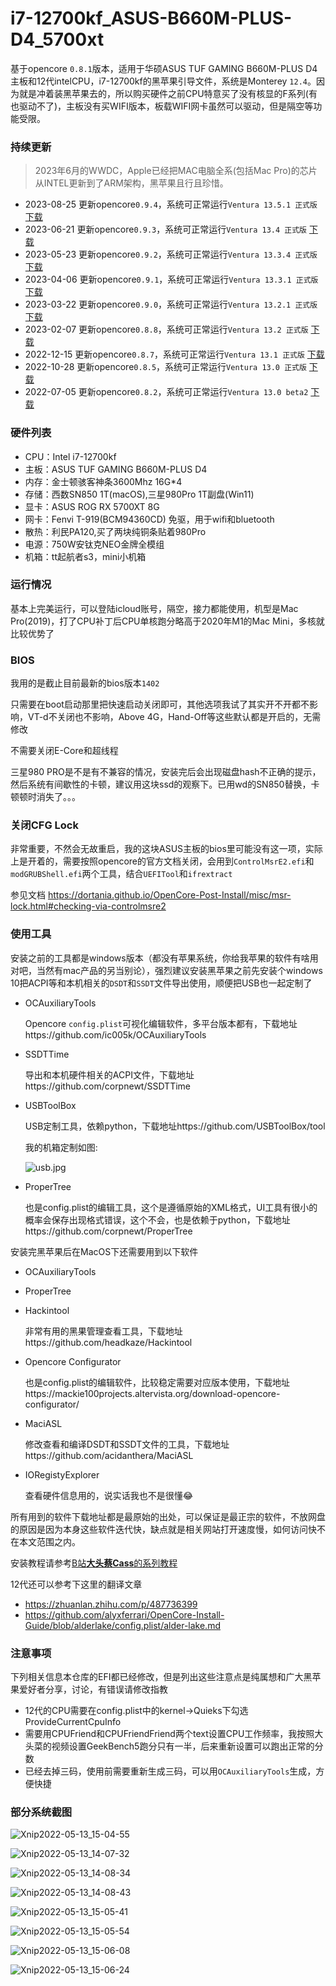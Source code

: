 # i7-12700kf_ASUS-B660M-PLUS-D4_5700xt

基于opencore `0.8.1`版本，适用于华硕ASUS TUF GAMING B660M-PLUS D4主板和12代intelCPU，i7-12700kf的黑苹果引导文件，系统是Monterey `12.4`。因为就是冲着装黑苹果去的，所以购买硬件之前CPU特意买了没有核显的F系列(有也驱动不了)，主板没有买WIFI版本，板载WIFI网卡虽然可以驱动，但是隔空等功能受限。


### 持续更新
>2023年6月的WWDC，Apple已经把MAC电脑全系(包括Mac Pro)的芯片从INTEL更新到了ARM架构，黑苹果且行且珍惜。
- 2023-08-25 更新opencore`0.9.4`，系统可正常运行`Ventura 13.5.1 正式版` [下载](https://github.com/echokk11/Hackintosh_i7-12700kf_ASUS-B660M-PLUS-D4_5700xt/releases/download/v0.9.4/EFI.zip)
- 2023-06-21 更新opencore`0.9.3`，系统可正常运行`Ventura 13.4 正式版` [下载](https://github.com/echokk11/Hackintosh_i7-12700kf_ASUS-B660M-PLUS-D4_5700xt/releases/download/v0.9.3/EFI.zip)
- 2023-05-23 更新opencore`0.9.2`，系统可正常运行`Ventura 13.3.4 正式版` [下载](https://github.com/echokk11/Hackintosh_i7-12700kf_ASUS-B660M-PLUS-D4_5700xt/releases/download/v0.9.2/EFI.zip)
- 2023-04-06 更新opencore`0.9.1`，系统可正常运行`Ventura 13.3.1 正式版` [下载](https://github.com/echokk11/Hackintosh_i7-12700kf_ASUS-B660M-PLUS-D4_5700xt/releases/download/v0.9.1/EFI.zip)
- 2023-03-22 更新opencore`0.9.0`，系统可正常运行`Ventura 13.2.1 正式版` [下载](https://github.com/echokk11/Hackintosh_i7-12700kf_ASUS-B660M-PLUS-D4_5700xt/releases/download/v0.9.0/EFI.zip)
- 2023-02-07 更新opencore`0.8.8`，系统可正常运行`Ventura 13.2 正式版` [下载](https://github.com/echokk11/Hackintosh_i7-12700kf_ASUS-B660M-PLUS-D4_5700xt/releases/download/v0.8.8/EFI.zip)
- 2022-12-15 更新opencore`0.8.7`，系统可正常运行`Ventura 13.1 正式版` [下载](https://github.com/echokk11/Hackintosh_i7-12700kf_ASUS-B660M-PLUS-D4_5700xt/releases/download/v0.87/EFI.zip)
- 2022-10-28 更新opencore`0.8.5`，系统可正常运行`Ventura 13.0 正式版` [下载](https://github.com/echokk11/Hackintosh_i7-12700kf_ASUS-B660M-PLUS-D4_5700xt/releases/download/v0.85/EFI-opencore0.8.5-Ventura.zip)
- 2022-07-05 更新opencore`0.8.2`，系统可正常运行`Ventura 13.0 beta2` [下载](https://github.com/echokk11/Hackintosh_i7-12700kf_ASUS-B660M-PLUS-D4_5700xt/blob/main/EFI-opencore0.8.2-Ventura.zip)


### 硬件列表

- CPU：Intel i7-12700kf
- 主板：ASUS TUF GAMING B660M-PLUS D4
- 内存：金士顿骇客神条3600Mhz 16G*4
- 存储：西数SN850 1T(macOS),三星980Pro 1T副盘(Win11)
- 显卡：ASUS ROG RX 5700XT 8G
- 网卡：Fenvi T-919(BCM94360CD) 免驱，用于wifi和bluetooth
- 散热：利民PA120,买了两块纯铜条贴着980Pro
- 电源：750W安钛克NEO金牌全模组
- 机箱：tt起航者s3，mini小机箱

### 运行情况

基本上完美运行，可以登陆icloud账号，隔空，接力都能使用，机型是Mac Pro(2019)，打了CPU补丁后CPU单核跑分略高于2020年M1的Mac Mini，多核就比较优势了

### BIOS

我用的是截止目前最新的bios版本`1402`

只需要在boot启动那里把快速启动关闭即可，其他选项我试了其实开不开都不影响，VT-d不关闭也不影响，Above 4G，Hand-Off等这些默认都是开启的，无需修改

不需要关闭E-Core和超线程

三星980 PRO是不是有不兼容的情况，安装完后会出现磁盘hash不正确的提示，然后系统有间歇性的卡顿，建议用这块ssd的观察下。已用wd的SN850替换，卡顿顿时消失了。。。

### 关闭CFG Lock

非常重要，不然会无故重启，我的这块ASUS主板的bios里可能没有这一项，实际上是开着的，需要按照opencore的官方文档关闭，会用到`ControlMsrE2.efi`和`modGRUBShell.efi`两个工具，结合`UEFITool`和`ifrextract`

参见文档 https://dortania.github.io/OpenCore-Post-Install/misc/msr-lock.html#checking-via-controlmsre2

### 使用工具

安装之前的工具都是windows版本（都没有苹果系统，你给我苹果的软件有啥用对吧，当然有mac产品的另当别论），强烈建议安装黑苹果之前先安装个windows 10把ACPI等和本机相关的`DSDT`和`SSDT`文件导出使用，顺便把USB也一起定制了

- OCAuxiliaryTools 

  Opencore `config.plist`可视化编辑软件，多平台版本都有，下载地址https://github.com/ic005k/OCAuxiliaryTools

- SSDTTime

  导出和本机硬件相关的ACPI文件，下载地址https://github.com/corpnewt/SSDTTime

- USBToolBox

  USB定制工具，依赖python，下载地址https://github.com/USBToolBox/tool

  我的机箱定制如图:

  ![usb.jpg](./images/IMG_0074.jpeg)

- ProperTree

  也是config.plist的编辑工具，这个是遵循原始的XML格式，UI工具有很小的概率会保存出现格式错误，这个不会，也是依赖于python，下载地址https://github.com/corpnewt/ProperTree

安装完黑苹果后在MacOS下还需要用到以下软件

- OCAuxiliaryTools

- ProperTree

- Hackintool

  非常有用的黑果管理查看工具，下载地址https://github.com/headkaze/Hackintool

- Opencore Configurator

  也是config.plist的编辑软件，比较稳定需要对应版本使用，下载地址https://mackie100projects.altervista.org/download-opencore-configurator/

- MaciASL

  修改查看和编译DSDT和SSDT文件的工具，下载地址https://github.com/acidanthera/MaciASL

- IORegistyExplorer

  查看硬件信息用的，说实话我也不是很懂😂



所有用到的软件下载地址都是最原始的出处，可以保证是最正宗的软件，不放网盘的原因是因为本身这些软件迭代快，缺点就是相关网站打开速度慢，如何访问快不在本文范围之内。



安装教程请参考[B站**大头蔡Cass**的系列教程](https://www.bilibili.com/video/BV113411n7W3?spm_id_from=333.999.0.0)

12代还可以参考下这里的翻译文章
- https://zhuanlan.zhihu.com/p/487736399
- https://github.com/alyxferrari/OpenCore-Install-Guide/blob/alderlake/config.plist/alder-lake.md

### 注意事项

下列相关信息本仓库的EFI都已经修改，但是列出这些注意点是纯属想和广大黑苹果爱好者分享，讨论，有错误请修改指教

- 12代的CPU需要在config.plist中的kernel->Quieks下勾选ProvideCurrentCpuInfo
- 需要用CPUFriend和CPUFriendFriend两个text设置CPU工作频率，我按照大头菜的视频设置GeekBench5跑分只有一半，后来重新设置可以跑出正常的分数
- 已经去掉三码，使用前需要重新生成三码，可以用`OCAuxiliaryTools`生成，方便快捷

### 部分系统截图

![Xnip2022-05-13_15-04-55](./images/Xnip2022-05-13_15-04-55.jpg)

![Xnip2022-05-13_14-07-32](./images/Xnip2022-05-13_14-07-32.jpg)

![Xnip2022-05-13_14-08-34](./images/Xnip2022-05-13_14-08-34.jpg)

![Xnip2022-05-13_14-08-43](./images/Xnip2022-05-13_14-08-43.jpg)

![Xnip2022-05-13_15-05-41](./images/Xnip2022-05-13_15-05-41.jpg)

![Xnip2022-05-13_15-05-54](./images/Xnip2022-05-13_15-05-54.jpg)

![Xnip2022-05-13_15-06-08](./images/Xnip2022-05-13_15-06-08.jpg)

![Xnip2022-05-13_15-06-24](./images/Xnip2022-05-13_15-06-24.jpg)

